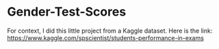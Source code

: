 # Gender-Test-Scores
For context, I did this little project from a Kaggle dataset.
Here is the link: https://www.kaggle.com/spscientist/students-performance-in-exams
